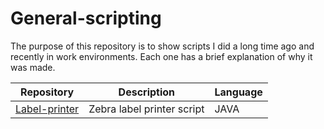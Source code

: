 # General-scripting
The purpose of this repository is to show scripts I did a long time ago and recently in work environments. Each one has a brief explanation of why it was made.

Repository | Description | Language
---- | ---- | ----
[Label-printer](/Label-printer) | Zebra label printer script  | JAVA